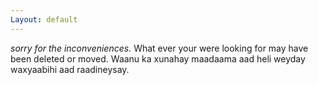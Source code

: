 ```yaml
---
Layout: default
---
```

*sorry for the inconveniences.*
What ever your were looking for may have been deleted or moved.
Waanu ka xunahay maadaama aad heli weyday waxyaabihi aad raadineysay.
